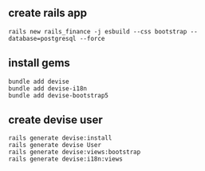 ## create rails app

    rails new rails_finance -j esbuild --css bootstrap --database=postgresql --force

## install gems

    bundle add devise
    bundle add devise-i18n
    bundle add devise-bootstrap5

## create devise user

    rails generate devise:install
    rails generate devise User
    rails generate devise:views:bootstrap
    rails generate devise:i18n:views
